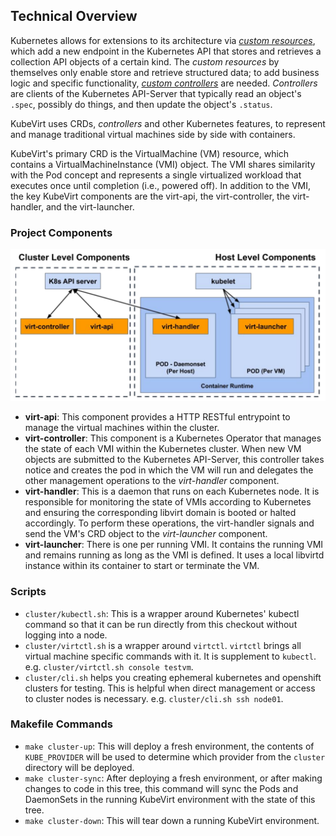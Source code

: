 ## Technical Overview

Kubernetes allows for extensions to its architecture via
[*custom resources*]( https://Kubernetes.io/docs/concepts/extend-Kubernetes/api-extension/custom-resources/),
which add a new endpoint in the Kubernetes API that stores and retrieves a
collection API objects of a certain kind.
The *custom resources* by themselves only
enable store and retrieve structured data;
to add business logic and specific functionality,
[*custom controllers*]( https://Kubernetes.io/docs/concepts/extend-Kubernetes/) are needed.
*Controllers* are clients of the Kubernetes API-Server that typically read an
object's `.spec`, possibly do things, and then update the object's
`.status`.

KubeVirt uses CRDs, *controllers* and other Kubernetes features, to
represent and manage traditional virtual machines side by side with
containers.

KubeVirt's primary CRD is the VirtualMachine (VM) resource, which contains
a VirtualMachineInstance (VMI) object. The VMI
shares similarity with the Pod concept and represents a single virtualized
workload that executes once until completion (i.e., powered off). In
addition to the VMI, the key KubeVirt components are the virt-api, the
virt-controller, the virt-handler, and the virt-launcher.

### Project Components

![KubeVirt components](components.png "Components")

 * **virt-api**: This component provides a HTTP RESTful entrypoint to manage
   the virtual machines within the cluster.
 * **virt-controller**: This component is a Kubernetes Operator that
 manages the state of each VMI within the Kubernetes cluster. When new VM
 objects are submitted to the Kubernetes API-Server, this controller takes
 notice and creates the pod in which the VM will run and delegates the
 other management operations to the *virt-handler* component.
 * **virt-handler**: This is a daemon that runs on each Kubernetes node. It is
   responsible for monitoring the state of VMIs according to Kubernetes and
   ensuring the corresponding libvirt domain is booted or halted accordingly. To perform these operations, the virt-handler signals and send the VM's CRD object to the *virt-launcher* component.
 * **virt-launcher**: There is one per running VMI. It
   contains the running VMI and remains running as long as the VMI is defined. It uses a local libvirtd instance within its container to
   start or terminate the VM.

### Scripts

 * `cluster/kubectl.sh`: This is a wrapper around Kubernetes' kubectl command so
   that it can be run directly from this checkout without logging into a node.
 * `cluster/virtctl.sh` is a wrapper around `virtctl`. `virtctl` brings all
   virtual machine specific commands with it. It is supplement to `kubectl`.
   e.g. `cluster/virtctl.sh console testvm`.
 * `cluster/cli.sh` helps you creating ephemeral kubernetes and openshift
   clusters for testing. This is helpful when direct management or access to
   cluster nodes is necessary. e.g. `cluster/cli.sh ssh node01`.

### Makefile Commands

 * `make cluster-up`: This will deploy a fresh environment, the contents of
   `KUBE_PROVIDER` will be used to determine which provider from the `cluster`
   directory will be deployed.
 * `make cluster-sync`: After deploying a fresh environment, or after making
   changes to code in this tree, this command will sync the Pods and DaemonSets
   in the running KubeVirt environment with the state of this tree.
 * `make cluster-down`: This will tear down a running KubeVirt environment.

